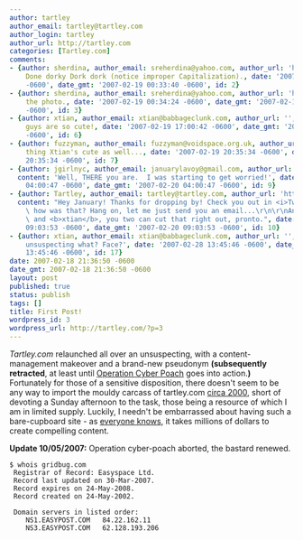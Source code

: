 ```yaml
---
author: tartley
author_email: tartley@tartley.com
author_login: tartley
author_url: http://tartley.com
categories: [Tartley.com]
comments:
- {author: sherdina, author_email: sreherdina@yahoo.com, author_url: 'http://', content: Well
    Done dorky Dork dork (notice improper Capitalization)., date: '2007-02-19 00:33:40
    -0600', date_gmt: '2007-02-19 00:33:40 -0600', id: 2}
- {author: sherdina, author_email: sreherdina@yahoo.com, author_url: 'http://', content: Love
    the photo., date: '2007-02-19 00:34:24 -0600', date_gmt: '2007-02-19 00:34:24
    -0600', id: 3}
- {author: xtian, author_email: xtian@babbageclunk.com, author_url: '', content: You
    guys are so cute!, date: '2007-02-19 17:00:42 -0600', date_gmt: '2007-02-19 17:00:42
    -0600', id: 6}
- {author: fuzzyman, author_email: fuzzyman@voidspace.org.uk, author_url: '', content: I
    thing Xtian's cute as well..., date: '2007-02-19 20:35:34 -0600', date_gmt: '2007-02-19
    20:35:34 -0600', id: 7}
- {author: jgirlnyc, author_email: januarylavoy@gmail.com, author_url: 'http://',
  content: 'Well, THERE you are.  I was starting to get worried!', date: '2007-02-20
    04:00:47 -0600', date_gmt: '2007-02-20 04:00:47 -0600', id: 9}
- {author: Tartley, author_email: tartley@tartley.com, author_url: 'http://tartley.com',
  content: "Hey January! Thanks for dropping by! Check you out in <i>Two Trains Running</i>,\
    \ how was that? Hang on, let me just send you an email...\r\n\r\nAnd as for <b>fuzzyman</b>\
    \ and <b>xtian</b>, you two can cut that right out, pronto.", date: '2007-02-20
    09:03:53 -0600', date_gmt: '2007-02-20 09:03:53 -0600', id: 10}
- {author: xtian, author_email: xtian@babbageclunk.com, author_url: '', content: 'An
    unsuspecting what? Face?', date: '2007-02-28 13:45:46 -0600', date_gmt: '2007-02-28
    13:45:46 -0600', id: 17}
date: 2007-02-18 21:36:50 -0600
date_gmt: 2007-02-18 21:36:50 -0600
layout: post
published: true
status: publish
tags: []
title: First Post!
wordpress_id: 3
wordpress_url: http://tartley.com/?p=3
---
```


*Tartley.com* relaunched all over an unsuspecting, with a
content-management makeover and a brand-new pseudonym **(subsequently
retracted**, at least until [Operation Cyber
Poach](http://www.whois.net/whois_new.cgi?d=gridbug&tld=com) goes into
action.**)** Fortunately for those of a sensitive disposition, there
doesn't seem to be any way to import the mouldy carcass of tartley.com
[circa
2000](http://web.archive.org/web/20010310062042/http://www.tartley.com/),
short of devoting a Sunday afternoon to the task, those being a resource
of which I am in limited supply. Luckily, I needn't be embarrassed about
having such a bare-cupboard site - as [everyone
knows](http://www.zefrank.com/theshow/archives/2007/02/020107.html), it
takes millions of dollars to create compelling content.

**Update 10/05/2007:** Operation cyber-poach aborted, the bastard
renewed.

``` shell_session
$ whois gridbug.com
 Registrar of Record: Easyspace Ltd.
 Record last updated on 30-Mar-2007.
 Record expires on 24-May-2008.
 Record created on 24-May-2002.

 Domain servers in listed order:
    NS1.EASYPOST.COM   84.22.162.11
    NS3.EASYPOST.COM   62.128.193.206
```

